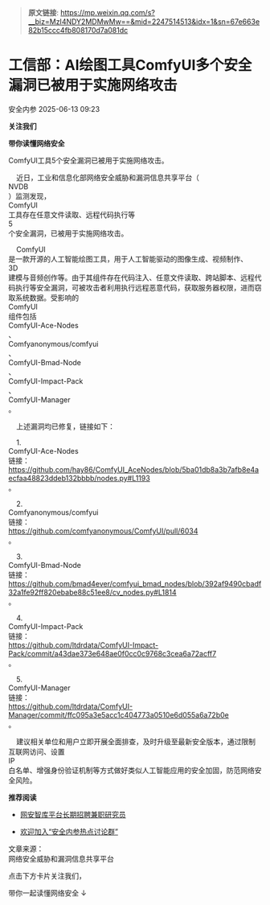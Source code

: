 > **原文链接**: https://mp.weixin.qq.com/s?__biz=MzI4NDY2MDMwMw==&mid=2247514513&idx=1&sn=67e663e82b15ccc4fb808170d7a081dc

#  工信部：AI绘图工具ComfyUI多个安全漏洞已被用于实施网络攻击  
 安全内参   2025-06-13 09:23  
  
**关注我们**  
  
  
**带你读懂网络安全**  
  
  
  
ComfyUI工具5个安全漏洞已被用于实施网络攻击。  
  
  
    近日，工业和信息化部网络安全威胁和漏洞信息共享平台（  
NVDB  
）监测发现，  
ComfyUI  
工具存在任意文件读取、远程代码执行等  
5  
个安全漏洞，已被用于实施网络攻击。  
  
    ComfyUI  
是一款开源的人工智能绘图工具，用于人工智能驱动的图像生成、视频制作、  
3D  
建模与音频创作等。由于其组件存在代码注入、任意文件读取、跨站脚本、远程代码执行等安全漏洞，可被攻击者利用执行远程恶意代码，获取服务器权限，进而窃取系统数据。受影响的  
ComfyUI  
组件包括  
ComfyUI-Ace-Nodes  
、  
Comfyanonymous/comfyui  
、  
ComfyUI-Bmad-Node  
、  
ComfyUI-Impact-Pack  
、  
ComfyUI-Manager  
。  
  
    上述漏洞均已修复，链接如下：  
  
    1.  
ComfyUI-Ace-Nodes  
链接：  
https://github.com/hay86/ComfyUI_AceNodes/blob/5ba01db8a3b7afb8e4aecfaa48823ddeb132bbbb/nodes.py#L1193  
。  
  
    2.  
Comfyanonymous/comfyui  
链接：  
https://github.com/comfyanonymous/ComfyUI/pull/6034  
。  
  
    3.  
ComfyUI-Bmad-Node  
链接：  
https://github.com/bmad4ever/comfyui_bmad_nodes/blob/392af9490cbadf32a1fe92ff820ebabe88c51ee8/cv_nodes.py#L1814  
。  
  
    4.  
ComfyUI-Impact-Pack  
链接：  
https://github.com/ltdrdata/ComfyUI-Impact-Pack/commit/a43dae373e648ae0f0cc0c9768c3cea6a72acff7  
。  
  
    5.  
ComfyUI-Manager  
链接：  
https://github.com/ltdrdata/ComfyUI-Manager/commit/ffc095a3e5acc1c404773a0510e6d055a6a72b0e  
。  
  
    建议相关单位和用户立即开展全面排查，及时升级至最新安全版本，通过限制互联网访问、设置  
IP  
白名单、增强身份验证机制等方式做好类似人工智能应用的安全加固，防范网络安全风险。  
  
  
**推荐阅读**  
- [网安智库平台长期招聘兼职研究员](http://mp.weixin.qq.com/s?__biz=MzI4NDY2MDMwMw==&mid=2247499450&idx=2&sn=2da3ca2e0b4d4f9f56ea7f7579afc378&chksm=ebfab99adc8d308c3ba6e7a74bd41beadf39f1b0e38a39f7235db4c305c06caa49ff63a0cc1d&scene=21#wechat_redirect)  
  
  
- [欢迎加入“安全内参热点讨论群”](https://mp.weixin.qq.com/s?__biz=MzI4NDY2MDMwMw==&mid=2247501251&idx=1&sn=8b6ebecbe80c1c72317948494f87b489&chksm=ebfa82e3dc8d0bf595d039e75b446e14ab96bf63cf8ffc5d553b58248dde3424fb18e6947440&token=525430415&lang=zh_CN&scene=21#wechat_redirect)  
  
  
  
  
  
  
文章来源：  
网络安全威胁和漏洞信息共享平台  
  
  
点击下方卡片关注我们，  
  
带你一起读懂网络安全 ↓  
  
  
  
  
